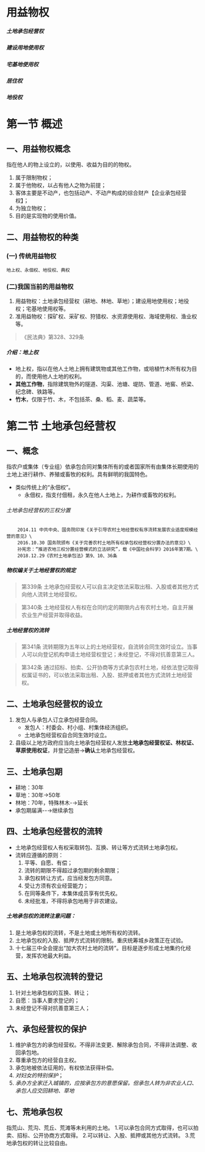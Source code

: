 # 用益物权
##### 土地承包经营权
##### 建设用地使用权
##### 宅基地使用权
##### 居住权
##### 地役权
# 第一节 概述
## 一、用益物权概念
指在他人的物上设立的，以使用、收益为目的的物权。
1. 属于限制物权；
2. 属于他物权，以占有他人之物为前提；
3. 客体主要是不动产，也包括动产、不动产构成的综合财产【企业承包经营权】；
4. 为独立物权；
5. 目的是实现物的使用价值。 
## 二、用益物权的种类
### (一) 传统用益物权
    地上权、永佃权、地役权、典权   
### (二)我国当前的用益物权
1. 用益物权：土地承包经营权（耕地、林地、草地）；建设用地使用权；地役权；宅基地使用权等。
2. 准用益物权：探矿权、采矿权、狩猎权、水资源使用权、海域使用权、渔业权等。 
>《民法典》第328、329条
##### 介绍：地上权
- 地上权，指以在他人土地上拥有建筑物或其他工作物，或培植竹木所有权为目的，而使用他人土地的权利。
- **其他工作物**，指除建筑物外的隧道、沟渠、池塘、堤防、管道、地窖、桥梁、纪念碑、铁路等。
- **竹木**，仅限于竹、木，不包括茶、桑、稻、麦、蔬菜等。
# 第二节 土地承包经营权
## 一、概念
指农户或集体（专业组）依承包合同对集体所有的或者国家所有由集体长期使用的土地上进行耕作、养殖或畜牧的权利。具有鲜明的我国特色。
- 类似传统上的“永佃权”。
  - 永佃权，指支付佃租，永久在他人土地上，为耕作或畜牧的权利。　
###### 土地承包经营权的三权分置
        2014.11 中共中央、国务院印发《关于引导农村土地经营权有序流转发展农业适度规模经营的意见》\
        2016.10.30 国务院颁布《关于完善农村土地所有权承包权经营权分置办法的意见》\
        孙宪忠：“推进农地三权分置经营模式的立法研究”，载《中国社会科学》2016年第7期。\
        2018.12.29《农村土地承包法》第9、10、36条
##### 物权编关于土地经营权的规定
>第339条  土地承包经营权人可以自主决定依法采取出租、入股或者其他方式向他人流转土地经营权。

>第340条  土地经营权人有权在合同约定的期限内占有农村土地，自主开展农业生产经营并取得收益。
##### 土地经营权的流转
>第341条  流转期限为五年以上的土地经营权，自流转合同生效时设立。当事人可以向登记机构申请土地经营权登记；未经登记，不得对抗善意第三人。

>第342条  通过招标、拍卖、公开协商等方式承包农村土地，经依法登记取得权属证书的，可以依法采取出租、入股、抵押或者其他方式流转土地经营权。
## 二、土地承包经营权的设立
1. 发包人与承包人订立承包经营合同。
    - 发包人：村委会、村小组、村集体经济组织。
    - 土地承包经营权自合同生效时设立。
2. 县级以上地方政府应当向土地承包经营权人发放**土地承包经营权证、林权证、草原使用权证**，并登记造册→**确认**土地承包经营权。 
## 三、土地承包期
- 耕地：30年
- 草地：30年→50年
- 林地：70年，特殊林木-→延长
- 承包期届满--→继续承包
## 四、土地承包经营权的流转
- 土地承包经营权人有权采取转包、互换、转让等方式流转土地承包权。
- 流转应遵循的原则：
    1. 平等、自愿、有偿；
    2. 流转的期限不得超过承包期的剩余期限；
    3. 承包权转让方式，应当经发包方同意。
    4. 受让方须有农业经营能力；   
    5. 在同等条件下，本集体成员享有优先权。
    6. 未经批准，不得将承包地用于非农建设。
##### 土地承包权的流转注意问题：
1. 是土地承包权的流转，不是土地或土地所有权的流转。
2. 土地承包权的入股、抵押方式流转的限制。重庆统筹城乡政策正在试验。
3. 十七届三中全会提出“加大农村土地的流转”。目标是逐步形成土地集约化经营，发挥农地最大利益。
## 五、土地承包权流转的登记
1. 针对土地承包权的互换、转让；
2. 自愿：当事人要求登记的；
3. 未经登记不得对抗善意第三人；
## 六、承包经营权的保护
1. 维护承包方的承包经营权。不得非法变更、解除承包合同，不得非法调整、收回承包地。
2. 尊重承包方的经营自主权。
3. 承包地被依法征用的，有权依法获得补偿。
4. *对妇女的特别保护*；
5. *承办方全家迁入城镇的，应按承包方的意愿保留。但承包人转为非农业人口、承包人应交回耕地、草地*
## 七、荒地承包权
指荒山、荒沟、荒丘、荒滩等未利用的土地。
1.可以承包合同方式取得，也可以拍卖、招标、公开协商方式取得。
2.可以转让、入股、抵押或其他方式流转。
3.荒地承包权的转让比较自由。